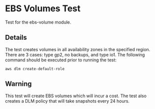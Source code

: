 # EBS Volumes Test

Test for the ebs-volume module.

## Details

The test creates volumes in all availability zones in the specified region.
There are 3 cases: type gp2, no backups, and type io1. The following command
should be executed prior to running the test:

    aws dlm create-default-role

## Warning

This test will create EBS volumes which will incur a cost. The test also
creates a DLM policy that will take snapshots every 24 hours.
